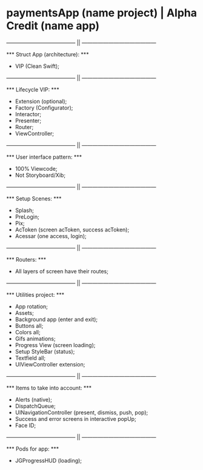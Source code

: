 # paymentsApp (name project) | Alpha Credit (name app) #

————————————— || ——————————————

*** Struct App (architecture): ***

- VIP (Clean Swift);

————————————— || ——————————————

*** Lifecycle VIP: ***

- Extension (optional);
- Factory (Configurator);
- Interactor;
- Presenter;
- Router;
- ViewController;


————————————— || ——————————————

*** User interface pattern: ***

- 100% Viewcode;
- Not Storyboard/Xib;

————————————— || ——————————————

*** Setup Scenes: ***

- Splash;
- PreLogin;
- Pix;
- AcToken (screen acToken, success acToken);
- Acessar (one access, login);

————————————— || ——————————————

*** Routers: ***

- All layers of screen have their routes;

————————————— || ——————————————

*** Utilities project: ***

- App rotation;
- Assets;
- Background app (enter and exit);
- Buttons all;
- Colors all;
- Gifs animations;
- Progress View (screen loading);
- Setup StyleBar (status);
- Textfield all;
- UIViewController extension;

————————————— || ——————————————

*** Items to take into account: ***

- Alerts (native);
- DispatchQueue;
- UINavigationController (present, dismiss, push, pop);
- Success and error screens in interactive popUp;
- Face ID;

————————————— || ——————————————

*** Pods for app: ***

- JGProgressHUD (loading);
